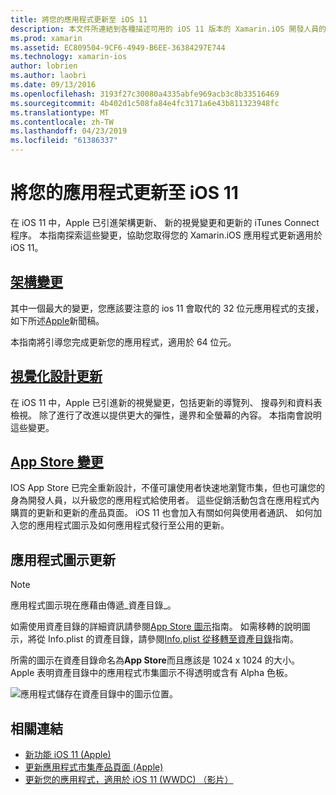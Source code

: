 ```yaml
---
title: 將您的應用程式更新至 iOS 11
description: 本文件所連結到各種描述可用的 iOS 11 版本的 Xamarin.iOS 開發人員的新功能的指南。 比方說，視覺化設計，應用程式存放區的變更而更新，並更新應用程式圖示。
ms.prod: xamarin
ms.assetid: EC809504-9CF6-4949-B6EE-36384297E744
ms.technology: xamarin-ios
author: lobrien
ms.author: laobri
ms.date: 09/13/2016
ms.openlocfilehash: 3193f27c30080a4335abfe969acb3c8b33516469
ms.sourcegitcommit: 4b402d1c508fa84e4fc3171a6e43b811323948fc
ms.translationtype: MT
ms.contentlocale: zh-TW
ms.lasthandoff: 04/23/2019
ms.locfileid: "61386337"
---
```

# <a name="updating-your-app-to-ios-11"></a>將您的應用程式更新至 iOS 11

在 iOS 11 中，Apple 已引進架構更新、 新的視覺變更和更新的 iTunes Connect 程序。 本指南探索這些變更，協助您取得您的 Xamarin.iOS 應用程式更新適用於 iOS 11。

## <a name="architecture-changesarchitecture-changesmd"></a>[架構變更](architecture-changes.md)

其中一個最大的變更，您應該要注意的 ios 11 會取代的 32 位元應用程式的支援，如下所述[Apple](https://developer.apple.com/news/?id=06282017b)新聞稿。

本指南將引導您完成更新您的應用程式，適用於 64 位元。

## <a name="visual-design-updatesvisual-designmd"></a>[視覺化設計更新](visual-design.md)

在 iOS 11 中，Apple 已引進新的視覺變更，包括更新的導覽列、 搜尋列和資料表檢視。 除了進行了改進以提供更大的彈性，邊界和全螢幕的內容。 本指南會說明這些變更。

## <a name="app-store-changesapp-store-changesmd"></a>[App Store 變更](app-store-changes.md)

IOS App Store 已完全重新設計，不僅可讓使用者快速地瀏覽市集，但也可讓您的身為開發人員，以升級您的應用程式給使用者。 這些促銷活動包含在應用程式內購買的更新和更新的產品頁面。 iOS 11 也會加入有關如何與使用者通訊、 如何加入您的應用程式圖示及如何應用程式發行至公用的更新。

## <a name="app-icon-updates"></a>應用程式圖示更新

> [!NOTE]
> 應用程式圖示現在應藉由傳遞_資產目錄_。 

如需使用資產目錄的詳細資訊請參閱[App Store 圖示](~/ios/app-fundamentals/images-icons/app-store-icon.md)指南。 如需移轉的說明圖示，將從 Info.plist 的資產目錄，請參閱[Info.plist 從移轉至資產目錄](~/ios/app-fundamentals/images-icons/app-icons.md)指南。

所需的圖示在資產目錄命名為**App Store**而且應該是 1024 x 1024 的大小。 Apple 表明資產目錄中的應用程式市集圖示不得透明或含有 Alpha 色板。

![應用程式儲存在資產目錄中的圖示位置。](images/image1.png)

## <a name="related-links"></a>相關連結

- [新功能 iOS 11 (Apple)](https://developer.apple.com/ios/)
- [更新應用程式市集產品頁面 (Apple)](https://developer.apple.com/app-store/product-page/)
- [更新您的應用程式，適用於 iOS 11 (WWDC) （影片）](https://developer.apple.com/videos/play/wwdc2017/204/)
